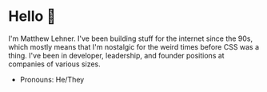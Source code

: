 # Hello 👋

I'm Matthew Lehner. I've been building stuff for the internet since the 90s, which mostly means that I'm nostalgic for the weird times before CSS was a thing. I've been in developer, leadership, and founder positions at companies of various sizes.

- Pronouns: He/They


<!--
**matthewlehner/matthewlehner** is a ✨ _special_ ✨ repository because its `README.md` (this file) appears on your GitHub profile.

Here are some ideas to get you started:

- 🔭 I’m currently working on ...
- 🌱 I’m currently learning ...
- 👯 I’m looking to collaborate on ...
- 🤔 I’m looking for help with ...
- 💬 Ask me about ...
- 📫 How to reach me: ...
- 😄 Pronouns: ...
- ⚡ Fun fact: ...
-->
